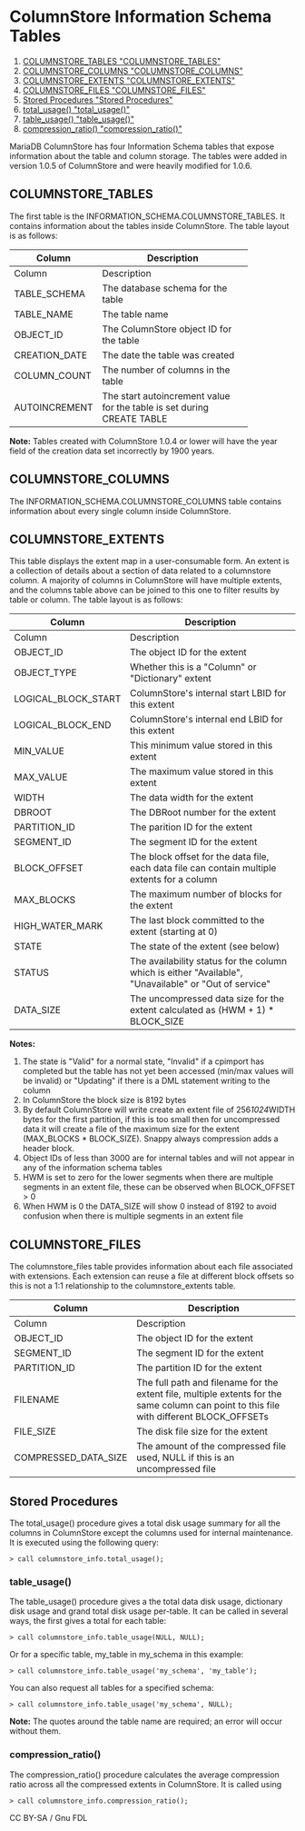 # ColumnStore Information Schema Tables

1. [COLUMNSTORE\_TABLES "COLUMNSTORE\_TABLES"](columnstore-information-schema-tables.md#columnstore_tables)
2. [COLUMNSTORE\_COLUMNS "COLUMNSTORE\_COLUMNS"](columnstore-information-schema-tables.md#columnstore_columns)
3. [COLUMNSTORE\_EXTENTS "COLUMNSTORE\_EXTENTS"](columnstore-information-schema-tables.md#columnstore_extents)
4. [COLUMNSTORE\_FILES "COLUMNSTORE\_FILES"](columnstore-information-schema-tables.md#columnstore_files)
5. [Stored Procedures "Stored Procedures"](columnstore-information-schema-tables.md#stored-procedures)
6. [total\_usage() "total\_usage()"](columnstore-information-schema-tables.md#total_usage)
7. [table\_usage() "table\_usage()"](columnstore-information-schema-tables.md#table_usage)
8. [compression\_ratio() "compression\_ratio()"](columnstore-information-schema-tables.md#compression_ratio)

MariaDB ColumnStore has four Information Schema tables that expose information about the table and column storage. The tables were added in version 1.0.5 of ColumnStore and were heavily modified for 1.0.6.

## COLUMNSTORE\_TABLES

The first table is the INFORMATION\_SCHEMA.COLUMNSTORE\_TABLES. It contains information about the tables inside ColumnStore. The table layout is as follows:

<table><thead><tr><th>Column</th><th width="249">Description</th></tr></thead><tbody><tr><td>Column</td><td>Description</td></tr><tr><td>TABLE_SCHEMA</td><td>The database schema for the table</td></tr><tr><td>TABLE_NAME</td><td>The table name</td></tr><tr><td>OBJECT_ID</td><td>The ColumnStore object ID for the table</td></tr><tr><td>CREATION_DATE</td><td>The date the table was created</td></tr><tr><td>COLUMN_COUNT</td><td>The number of columns in the table</td></tr><tr><td>AUTOINCREMENT</td><td>The start autoincrement value for the table is set during CREATE TABLE</td></tr></tbody></table>

**Note:** Tables created with ColumnStore 1.0.4 or lower will have the year field of the creation data set incorrectly by 1900 years.

## COLUMNSTORE\_COLUMNS

The INFORMATION\_SCHEMA.COLUMNSTORE\_COLUMNS table contains information about every single column inside ColumnStore.&#x20;

## COLUMNSTORE\_EXTENTS

This table displays the extent map in a user-consumable form. An extent is a collection of details about a section of data related to a columnstore column. A majority of columns in ColumnStore will have multiple extents, and the columns table above can be joined to this one to filter results by table or column. The table layout is as follows:

| Column                | Description                                                                                           |
| --------------------- | ----------------------------------------------------------------------------------------------------- |
| Column                | Description                                                                                           |
| OBJECT\_ID            | The object ID for the extent                                                                          |
| OBJECT\_TYPE          | Whether this is a "Column" or "Dictionary" extent                                                     |
| LOGICAL\_BLOCK\_START | ColumnStore's internal start LBID for this extent                                                     |
| LOGICAL\_BLOCK\_END   | ColumnStore's internal end LBID for this extent                                                       |
| MIN\_VALUE            | This minimum value stored in this extent                                                              |
| MAX\_VALUE            | The maximum value stored in this extent                                                               |
| WIDTH                 | The data width for the extent                                                                         |
| DBROOT                | The DBRoot number for the extent                                                                      |
| PARTITION\_ID         | The parition ID for the extent                                                                        |
| SEGMENT\_ID           | The segment ID for the extent                                                                         |
| BLOCK\_OFFSET         | The block offset for the data file, each data file can contain multiple extents for a column          |
| MAX\_BLOCKS           | The maximum number of blocks for the extent                                                           |
| HIGH\_WATER\_MARK     | The last block committed to the extent (starting at 0)                                                |
| STATE                 | The state of the extent (see below)                                                                   |
| STATUS                | The availability status for the column which is either "Available", "Unavailable" or "Out of service" |
| DATA\_SIZE            | The uncompressed data size for the extent calculated as (HWM + 1) \* BLOCK\_SIZE                      |

**Notes:**

1. The state is "Valid" for a normal state, "Invalid" if a cpimport has completed but the table has not yet been accessed (min/max values will be invalid) or "Updating" if there is a DML statement writing to the column
2. In ColumnStore the block size is 8192 bytes
3. By default ColumnStore will write create an extent file of 25&#x36;_&#x31;02&#x34;_&#x57;IDTH bytes for the first partition, if this is too small then for uncompressed data it will create a file of the maximum size for the extent (MAX\_BLOCKS \* BLOCK\_SIZE). Snappy always compression adds a header block.
4. Object IDs of less than 3000 are for internal tables and will not appear in any of the information schema tables
5. HWM is set to zero for the lower segments when there are multiple segments in an extent file, these can be observed when BLOCK\_OFFSET > 0
6. When HWM is 0 the DATA\_SIZE will show 0 instead of 8192 to avoid confusion when there is multiple segments in an extent file

## COLUMNSTORE\_FILES

The columnstore\_files table provides information about each file associated with extensions. Each extension can reuse a file at different block offsets so this is not a 1:1 relationship to the columnstore\_extents table.

| Column                 | Description                                                                                                                               |
| ---------------------- | ----------------------------------------------------------------------------------------------------------------------------------------- |
| Column                 | Description                                                                                                                               |
| OBJECT\_ID             | The object ID for the extent                                                                                                              |
| SEGMENT\_ID            | The segment ID for the extent                                                                                                             |
| PARTITION\_ID          | The partition ID for the extent                                                                                                           |
| FILENAME               | The full path and filename for the extent file, multiple extents for the same column can point to this file with different BLOCK\_OFFSETs |
| FILE\_SIZE             | The disk file size for the extent                                                                                                         |
| COMPRESSED\_DATA\_SIZE | The amount of the compressed file used, NULL if this is an uncompressed file                                                              |

## Stored Procedures

The total\_usage() procedure gives a total disk usage summary for all the columns in ColumnStore except the columns used for internal maintenance. It is executed using the following query:

```
> call columnstore_info.total_usage();
```

### table\_usage()

The table\_usage() procedure gives a the total data disk usage, dictionary disk usage and grand total disk usage per-table. It can be called in several ways, the first gives a total for each table:

```
> call columnstore_info.table_usage(NULL, NULL);
```

Or for a specific table, my\_table in my\_schema in this example:

```
> call columnstore_info.table_usage('my_schema', 'my_table');
```

You can also request all tables for a specified schema:

```
> call columnstore_info.table_usage('my_schema', NULL);
```

**Note:** The quotes around the table name are required; an error will occur without them.

### compression\_ratio()

The compression\_ratio() procedure calculates the average compression ratio across all the compressed extents in ColumnStore. It is called using

```
> call columnstore_info.compression_ratio();
```

CC BY-SA / Gnu FDL
